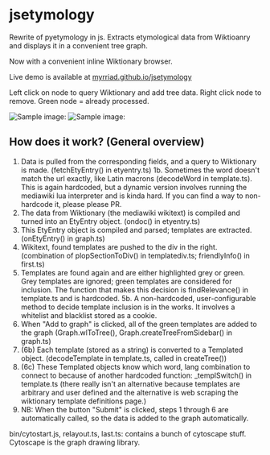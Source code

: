 # jsetymology

Rewrite of pyetymology in js. 
Extracts etymological data from Wiktioanry and displays it in a convenient tree graph.

Now with a convenient inline Wiktionary browser.

Live demo is available at [myrriad.github.io/jsetymology](myrriad.github.io/jsetymology)

Left click on node to query Wiktionary and add tree data.
Right click node to remove.
Green node = already processed.

![Sample image: ](https://github.com/myrriad/jsetymology/blob/master/ballena2.png?raw=true)
![Sample image: ](https://github.com/myrriad/jsetymology/blob/master/course.png?raw=true)


## How does it work? (General overview)

1. Data is pulled from the corresponding fields, and a query to Wiktionary is made. (fetchEtyEntry() in etyentry.ts)
1b. Sometimes the word doesn't match the url exactly, like Latin macrons (decodeWord in template.ts). This is again hardcoded, but a dynamic version involves running the mediawiki lua interpreter and is kinda hard. If you can find a way to non-hardcode it, please please PR.
2. The data from Wiktionary (the mediawiki wikitext) is compiled and turned into an EtyEntry object. (ondoc() in etyentry.ts)
3. This EtyEntry object is compiled and parsed; templates are extracted. (onEtyEntry() in graph.ts)
4. Wikitext, found templates are pushed to the div in the right. (combination of plopSectionToDiv() in templatediv.ts; friendlyInfo() in first.ts)
5. Templates are found again and are either highlighted grey or green. Grey templates are ignored; green templates are
considered for inclusion. The function that makes this decision is findRelevance() in template.ts and is hardcoded.
5b. A non-hardcoded, user-configurable method to decide template inclusion is in the works. It involves a whitelist and blacklist stored as a cookie.
6. When "Add to graph" is clicked, all of the green templates are added to the graph (Graph.wlToTree(), Graph.createTreeFromSidebar() in graph.ts)
7. (6b) Each template (stored as a string) is converted to a Templated object. (decodeTemplate in template.ts, called in createTree())
8. (6c) These Templated objects know which word, lang combination to connect to because of another hardcoded function: _templSwitch() in template.ts (there really isn't an alternative because templates are arbitrary and user defined and the alternative is web scraping the wiktionary template definitions page.)
9. NB: When the button "Submit" is clicked, steps 1 through 6 are automatically called, so the data is added to the graph automatically.

bin/cytostart.js, relayout.ts, last.ts: contains a bunch of cytoscape stuff. Cytoscape is the graph drawing library.
